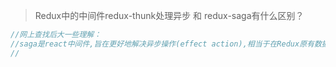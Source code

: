 > Redux中的中间件redux-thunk处理异步 和 redux-saga有什么区别？

```js
//网上查找后大一些理解：
//saga是react中间件,旨在更好地解决异步操作(effect action),相当于在Redux原有数据流中多了一层，对action监听.
//
```

